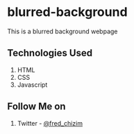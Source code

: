 # blurred-background
This is a blurred background webpage

## Technologies Used
1. HTML
2. CSS
3. Javascript

## Follow Me on
1. Twitter - [@fred_chizim](https://www.twitter.com/fred_chizim "Fred")